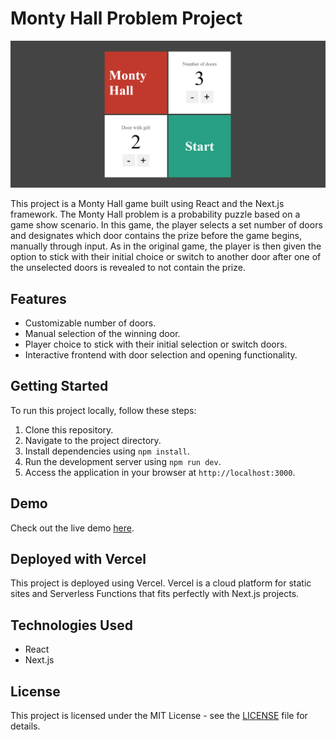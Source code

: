 # Monty Hall Problem Project

![Monty Hall](montyhall.PNG)

This project is a Monty Hall game built using React and the Next.js framework. The Monty Hall problem is a probability puzzle based on a game show scenario. In this game, the player selects a set number of doors and designates which door contains the prize before the game begins, manually through input. As in the original game, the player is then given the option to stick with their initial choice or switch to another door after one of the unselected doors is revealed to not contain the prize.

## Features

- Customizable number of doors.
- Manual selection of the winning door.
- Player choice to stick with their initial selection or switch doors.
- Interactive frontend with door selection and opening functionality.

## Getting Started

To run this project locally, follow these steps:

1. Clone this repository.
2. Navigate to the project directory.
3. Install dependencies using `npm install`.
4. Run the development server using `npm run dev`.
5. Access the application in your browser at `http://localhost:3000`.

## Demo

Check out the live demo [here](https://monty-hall-problem-project.vercel.app/).

## Deployed with Vercel

This project is deployed using Vercel. Vercel is a cloud platform for static sites and Serverless Functions that fits perfectly with Next.js projects.

## Technologies Used

- React
- Next.js

## License

This project is licensed under the MIT License - see the [LICENSE](LICENSE) file for details.
